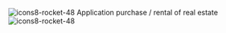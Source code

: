 ![icons8-rocket-48](https://github.com/mathieu-Glt/front_seLoger/assets/84771497/d74762e1-4430-4862-8bf2-5e47aa8002cc) Application purchase / rental of real estate ![icons8-rocket-48](https://github.com/mathieu-Glt/front_seLoger/assets/84771497/d74762e1-4430-4862-8bf2-5e47aa8002cc)
